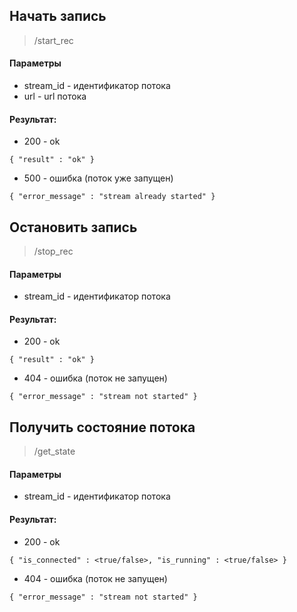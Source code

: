 ## Начать запись
> /start_rec

#### Параметры
* stream_id - идентификатор потока
* url - url потока

#### Результат:
* 200 - ok

```
{ "result" : "ok" }
```
* 500 - ошибка (поток уже запущен)

```
{ "error_message" : "stream already started" }
```

## Остановить запись
> /stop_rec

#### Параметры
* stream_id - идентификатор потока
#### Результат:
* 200 - ok

```
{ "result" : "ok" }
```
* 404 - ошибка (поток не запущен)

```
{ "error_message" : "stream not started" }
```

## Получить состояние потока
> /get_state

#### Параметры
* stream_id - идентификатор потока

#### Результат:
* 200 - ok

```
{ "is_connected" : <true/false>, "is_running" : <true/false> }
```
* 404 - ошибка (поток не запущен)

```
{ "error_message" : "stream not started" }
```
